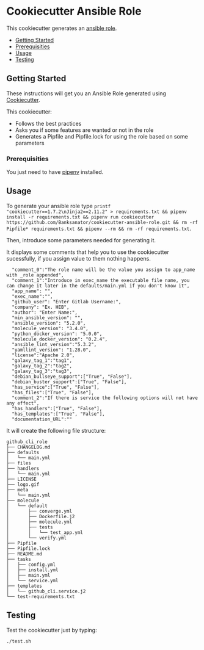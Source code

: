 # Cookiecutter Ansible Role

This cookiecutter generates an [ansible role](https://docs.ansible.com/ansible/latest/user_guide/playbooks_reuse_roles.html).

- [Getting Started](#getting-started)
- [Prerequisities](#prerequisities)
- [Usage](#usage)
- [Testing](#testing)

## Getting Started
These instructions will get you an Ansible Role generated using [Cookiecutter](https://github.com/cookiecutter/cookiecutter). 

This cookiecutter:
* Follows the best practices 
* Asks you if some features are wanted or not in the role
* Generates a Pipfile and Pipfile.lock for using the role based on some parameters

### Prerequisities

You just need to have [pipenv](https://github.com/pypa/pipenv) installed.

## Usage

To generate your ansible role type ```printf "cookiecutter==1.7.2\nJinja2==2.11.2" > requirements.txt && pipenv install -r requirements.txt && pipenv run cookiecutter https://github.com/Banksanator/cookiecutter-ansible-role.git && rm -rf Pipfile*
requirements.txt && pipenv --rm && rm -rf requirements.txt```.

Then, introduce some parameters needed for generating it. 

It displays some comments that help you to use the cookiecutter sucessfully, if you assign value to them nothing happens.

```
  "comment_0":"The role name will be the value you assign to app_name with _role appended",
  "comment_1":"Introduce in exec_name the executable file name, you can change it later in the defaults/main.yml if you don't know it",
  "app_name": "",
  "exec_name":"",
  "github_user": "Enter Gitlab Username:",
  "company": "Ex. HEB",
  "author": "Enter Name:",
  "min_ansible_version": "",
  "ansible_version": "5.2.0",
  "molecule_version": "3.4.0",
  "python_docker_version": "5.0.0",
  "molecule_docker_version": "0.2.4",
  "ansible_lint_version":"5.3.2",
  "yamllint_version": "1.28.0",
  "license":"Apache 2.0",
  "galaxy_tag_1":"tag1",
  "galaxy_tag_2":"tag2",
  "galaxy_tag_3":"tag3",
  "debian_bullseye_support":["True", "False"],
  "debian_buster_support":["True", "False"],
  "has_service":["True", "False"],
  "has_files":["True", "False"],
  "comment_2":"If there is service the following options will not have any effect",
  "has_handlers":["True", "False"],
  "has_templates":["True", "False"],
  "documentation_URL":""
```

It will create the following file structure:

```
github_cli_role
├── CHANGELOG.md
├── defaults
│   └── main.yml
├── files
├── handlers
│   └── main.yml
├── LICENSE
├── logo.gif
├── meta
│   └── main.yml
├── molecule
│   └── default
│       ├── converge.yml
│       ├── Dockerfile.j2
│       ├── molecule.yml
│       ├── tests
│       │   └── test_app.yml
│       └── verify.yml
├── Pipfile
├── Pipfile.lock
├── README.md
├── tasks
│   ├── config.yml
│   ├── install.yml
│   ├── main.yml
│   └── service.yml
├── templates
│   └── github_cli.service.j2
└── test-requirements.txt
```

## Testing 

Test the cookiecutter just by typing:

```./test.sh```
